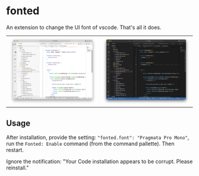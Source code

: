 # fonted

An extension to change the UI font of vscode. That's all it does.

<table>
<tbody>
<tr>
<td><img src="assets/light.png" alt="light" /></td>
<td><img src="assets/dark.png" alt="dark" /></td>
</tr>
</tbody>
</table>

## Usage

After installation, provide the setting: `"fonted.font": "Pragmata Pro Mono"`,  run the `Fonted: Enable` command (from the command pallette). Then restart.

Ignore the notification: "Your Code installation appears to be corrupt. Please reinstall."

